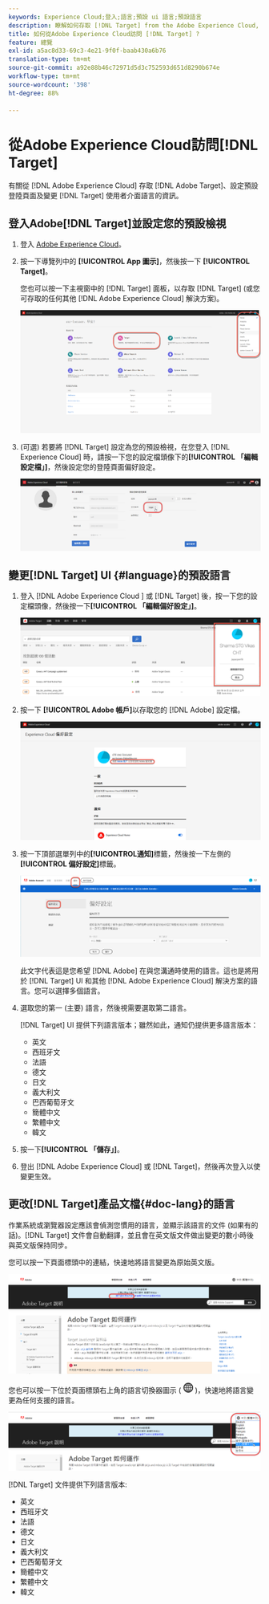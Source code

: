 ```yaml
---
keywords: Experience Cloud;登入;語言;預設 ui 語言;預設語言
description: 瞭解如何存取 [!DNL Target] from the Adobe Experience Cloud, set your default view, and change the language of the [!DNL Target] UI和檔案。
title: 如何從Adobe Experience Cloud訪問 [!DNL Target] ?
feature: 總覽
exl-id: a5ac8d33-69c3-4e21-9f0f-baab430a6b76
translation-type: tm+mt
source-git-commit: a92e88b46c72971d5d3c752593d651d8290b674e
workflow-type: tm+mt
source-wordcount: '398'
ht-degree: 88%

---
```


# 從Adobe Experience Cloud訪問[!DNL Target]

有關從 [!DNL Adobe Experience Cloud] 存取 [!DNL Adobe Target]、設定預設登陸頁面及變更 [!DNL Target] 使用者介面語言的資訊。

## 登入Adobe[!DNL Target]並設定您的預設檢視

1. 登入 [Adobe Experience Cloud](https://experience.adobe.com/)。

1. 按一下導覽列中的 &#x200B;**[!UICONTROL App 圖示]**，然後按一下 **[!UICONTROL &#x200B;Target]**。

   您也可以按一下主視窗中的 [!DNL Target] 面板，以存取 [!DNL Target] (或您可存取的任何其他 [!DNL Adobe Experience Cloud] 解決方案)。

   ![應用程式圖示](/help/c-intro/assets/appmenu-new.png)

1. (可選) 若要將 [!DNL Target] 設定為您的預設檢視，在您登入 [!DNL Experience Cloud] 時，請按一下您的設定檔頭像下的&#x200B;**[!UICONTROL 「編輯設定檔」]**，然後設定您的登陸頁面偏好設定。

   ![登陸頁面](/help/c-intro/assets/pagepref-new.png)

## 變更[!DNL Target] UI {#language}的預設語言

1. 登入 [!DNL Adobe Experience Cloud ] 或 [!DNL Target] 後，按一下您的設定檔頭像，然後按一下&#x200B;**[!UICONTROL 「編輯偏好設定&#x200B;」]**。

   ![編輯設定檔](/help/c-intro/assets/change-language.png)

1. 按一下&#x200B; **[!UICONTROL Adobe 帳戶]**&#x200B;以存取您的 [!DNL Adobe] 設定檔。

   ![Adobe 帳戶](/help/c-intro/assets/adobe-account.png)

1. 按一下頂部選單列中的&#x200B;**[!UICONTROL &#x200B;通知]**&#x200B;標籤，然後按一下左側的&#x200B;**[!UICONTROL 偏好設定]**&#x200B;標籤。

   ![偏好語言](/help/c-intro/assets/prefered-language.png)

   此文字代表這是您希望 [!DNL Adobe] 在與您溝通時使用的語言。這也是將用於 [!DNL Target] UI 和其他 [!DNL Adobe Experience Cloud] 解決方案的語言。您可以選擇多個語言。

1. 選取您的第一 (主要) 語言，然後視需要選取第二語言。

   [!DNL Target] UI 提供下列語言版本；雖然如此，通知仍提供更多語言版本：

   * 英文
   * 西班牙文
   * 法語
   * 德文
   * 日文
   * 義大利文
   * 巴西葡萄牙文
   * 簡體中文
   * 繁體中文
   * 韓文

1. 按一下&#x200B;**[!UICONTROL 「儲存」]**。

1. 登出 [!DNL Adobe Experience Cloud] 或 [!DNL Target]，然後再次登入以使變更生效。

## 更改[!DNL Target]產品文檔{#doc-lang}的語言

作業系統或瀏覽器設定應該會偵測您慣用的語言，並顯示該語言的文件 (如果有的話)。[!DNL Target] 文件會自動翻譯，並且會在英文版文件做出變更的數小時後與英文版保持同步。

您可以按一下頁面標頭中的連結，快速地將語言變更為原始英文版。

![變更為原始語言](/help/c-intro/assets/mt-original.png)

您也可以按一下位於頁面標頭右上角的語言切換器圖示 ( ![語言切換器圖示](/help/c-intro/assets/icon-language-switcher.png) )，快速地將語言變更為任何支援的語言。

![語言切換器](/help/c-intro/assets/language-switcher.png)

[!DNL Target] 文件提供下列語言版本:

* 英文
* 西班牙文
* 法語
* 德文
* 日文
* 義大利文
* 巴西葡萄牙文
* 簡體中文
* 繁體中文
* 韓文

